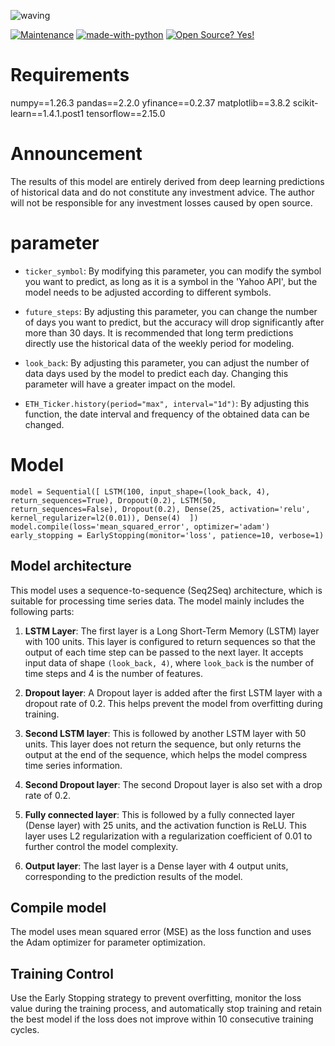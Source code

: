 ![waving](https://capsule-render.vercel.app/api?type=waving&height=200&text=Predict%20Crypto%20Price%20With%20LSTM&fontAlign=30&fontAlignY=40&color=gradient&fontSize=30)

[![Maintenance](https://img.shields.io/badge/Maintained%3F-yes-green.svg)](https://GitHub.com/Naereen/StrapDown.js/graphs/commit-activity) [![made-with-python](https://img.shields.io/badge/Made%20with-Python-1f425f.svg)](https://www.python.org/) [![Open Source? Yes!](https://badgen.net/badge/Open%20Source%20%3F/Yes%21/blue?icon=github)](https://github.com/Naereen/badges/)

# Requirements
numpy==1.26.3
pandas==2.2.0
yfinance==0.2.37
matplotlib==3.8.2
scikit-learn==1.4.1.post1
tensorflow==2.15.0

# Announcement
The results of this model are entirely derived from deep learning predictions of historical data and do not constitute any investment advice. The author will not be responsible for any investment losses caused by open source.

# parameter
- `ticker_symbol`: By modifying this parameter, you can modify the symbol you want to predict, as long as it is a symbol in the 'Yahoo API', but the model needs to be adjusted according to different symbols.

- `future_steps`: By adjusting this parameter, you can change the number of days you want to predict, but the accuracy will drop significantly after more than 30 days. It is recommended that long term predictions directly use the historical data of the weekly period for modeling.

- `look_back`: By adjusting this parameter, you can adjust the number of data days used by the model to predict each day. Changing this parameter will have a greater impact on the model.

- `ETH_Ticker.history(period="max", interval="1d")`: By adjusting this function, the date interval and frequency of the obtained data can be changed.

# Model

`model = Sequential([
    LSTM(100, input_shape=(look_back, 4), return_sequences=True),
    Dropout(0.2),
    LSTM(50, return_sequences=False),
    Dropout(0.2),
    Dense(25, activation='relu', kernel_regularizer=l2(0.01)),
    Dense(4) 
])
model.compile(loss='mean_squared_error', optimizer='adam')
early_stopping = EarlyStopping(monitor='loss', patience=10, verbose=1)`

## Model architecture

This model uses a sequence-to-sequence (Seq2Seq) architecture, which is suitable for processing time series data. The model mainly includes the following parts:

1. **LSTM Layer**: The first layer is a Long Short-Term Memory (LSTM) layer with 100 units. This layer is configured to return sequences so that the output of each time step can be passed to the next layer. It accepts input data of shape `(look_back, 4)`, where `look_back` is the number of time steps and 4 is the number of features.

2. **Dropout layer**: A Dropout layer is added after the first LSTM layer with a dropout rate of 0.2. This helps prevent the model from overfitting during training.

3. **Second LSTM layer**: This is followed by another LSTM layer with 50 units. This layer does not return the sequence, but only returns the output at the end of the sequence, which helps the model compress time series information.

4. **Second Dropout layer**: The second Dropout layer is also set with a drop rate of 0.2.

5. **Fully connected layer**: This is followed by a fully connected layer (Dense layer) with 25 units, and the activation function is ReLU. This layer uses L2 regularization with a regularization coefficient of 0.01 to further control the model complexity.

6. **Output layer**: The last layer is a Dense layer with 4 output units, corresponding to the prediction results of the model.

## Compile model

The model uses mean squared error (MSE) as the loss function and uses the Adam optimizer for parameter optimization.

## Training Control

Use the Early Stopping strategy to prevent overfitting, monitor the loss value during the training process, and automatically stop training and retain the best model if the loss does not improve within 10 consecutive training cycles.
